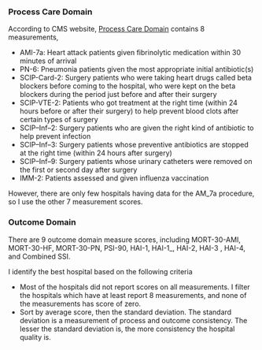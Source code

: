 ### Process Care Domain
According to CMS website, [Process Care Domain](https://www.medicare.gov/hospitalcompare/data/clinical-process-of-care.html) contains 8 measurements,

* AMI-7a: Heart attack patients given fibrinolytic medication within 30 minutes of arrival
* PN-6: Pneumonia patients given the most appropriate initial antibiotic(s)
* SCIP-Card-2: Surgery patients who were taking heart drugs called beta blockers before coming to the hospital, who were kept on the beta blockers during the period just before and after their surgery
* SCIP-VTE-2: Patients who got treatment at the right time (within 24 hours before or after their surgery) to help prevent blood clots after certain types of surgery
* SCIP–Inf–2: Surgery patients who are given the right kind of antibiotic to help prevent infection
* SCIP–Inf–3: Surgery patients whose preventive antibiotics are stopped at the right time (within 24 hours after surgery)
* SCIP–Inf–9: Surgery patients whose urinary catheters were removed on the first or second day after surgery
* IMM-2: Patients assessed and given influenza vaccination

However, there are only few hospitals having data for the AM_7a procedure, so I use the other 7 measurement scores.

### Outcome Domain

There are 9 outcome domain measure scores, including MORT-30-AMI, MORT-30-HF, MORT-30-PN, PSI-90, HAI-1, HAI-1_, HAI-2, HAI-3 , HAI-4, and Combined SSI.

I identify the best hospital based on the following criteria
* Most of the hospitals did not report scores on all measurements. I filter the hospitals which have at least report 8 measurements, and none of the measurements has score of zero.
* Sort by average score, then the standard deviation. The standard deviation is a measurement of process and outcome consistency. The lesser the standard deviation is, the more consistency the hospital quality is. 


